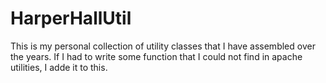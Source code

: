 HarperHallUtil
==============

This is my personal collection of utility classes that I have assembled over the years. If I had to write some function that I could
not find in apache utilities, I adde it to this. 
